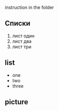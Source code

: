 instruction in the folder

## Списки
1. лист один
2. лист два
3. лист три


## list
* one
* two
* three

## picture